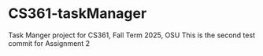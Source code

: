 # CS361-taskManager
Task Manger project for CS361, Fall Term 2025, OSU
This is the second test commit for Assignment 2
